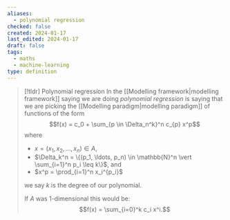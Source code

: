 ```yaml
---
aliases:
  - polynomial regression
checked: false
created: 2024-01-17
last_edited: 2024-01-17
draft: false
tags:
  - maths
  - machine-learning
type: definition
---
```

>[!tldr] Polynomial regression
> In the [[Modelling framework|modelling framework]] saying we are doing *polynomial regression* is saying that we are picking the [[Modelling paradigm|modelling paradigm]] of functions of the form
> $$f(x) = c_0 + \sum_{p \in \Delta_n^k}^n c_{p} x^p$$
> where 
> - $x = (x_1, x_2, \ldots, x_n) \in A$, 
> - $\Delta_k^n = \{(p_1, \ldots, p_n) \in \mathbb{N}^n \vert \sum_{i=1}^n p_i \leq k\}$, and
> - $x^p = \prod_{i=1}^n x_i^{p_i}$ 
> 
> we say $k$ is the degree of our polynomial. 
> 
> If $A$ was 1-dimensional this would be:
> $$f(x) = \sum_{i=0}^k c_i x^i.$$

